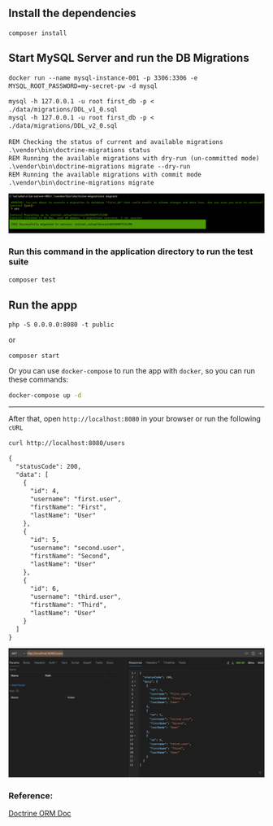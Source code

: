 ## Install the dependencies
```
composer install
```

## Start MySQL Server and run the DB Migrations
```
docker run --name mysql-instance-001 -p 3306:3306 -e MYSQL_ROOT_PASSWORD=my-secret-pw -d mysql
```
```
mysql -h 127.0.0.1 -u root first_db -p < ./data/migrations/DDL_v1_0.sql
mysql -h 127.0.0.1 -u root first_db -p < ./data/migrations/DDL_v2_0.sql

REM Checking the status of current and available migrations
.\vendor\bin\doctrine-migrations status
REM Running the available migrations with dry-run (un-committed mode)
.\vendor\bin\doctrine-migrations migrate --dry-run
REM Running the available migrations with commit mode
.\vendor\bin\doctrine-migrations migrate
```

![Screenshot](./screenshots/DB_Migrate_Result.png "DB Migrate Result")
### Run this command in the application directory to run the test suite
```bash
composer test
```

## Run the appp
```
php -S 0.0.0.0:8080 -t public
```
or
```
composer start
```

Or you can use `docker-compose` to run the app with `docker`, so you can run these commands:
```bash
docker-compose up -d
```



---
After that, open `http://localhost:8080` in your browser or run the following `cURL`
```
curl http://localhost:8080/users
```
```
{
  "statusCode": 200,
  "data": [
    {
      "id": 4,
      "username": "first.user",
      "firstName": "First",
      "lastName": "User"
    },
    {
      "id": 5,
      "username": "second.user",
      "firstName": "Second",
      "lastName": "User"
    },
    {
      "id": 6,
      "username": "third.user",
      "firstName": "Third",
      "lastName": "User"
    }
  ]
}
```
![Screenshot](./screenshots/DB_Results_Preview_REST_GET.png "DB Results Preview REST GET")

### Reference:
[Doctrine ORM Doc](https://www.doctrine-project.org/projects/doctrine-migrations/en/3.9/reference/managing-migrations.html#managing-migrations)
